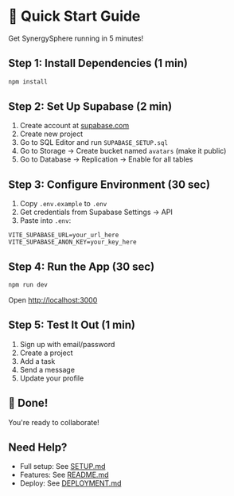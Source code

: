 # 🚀 Quick Start Guide

Get SynergySphere running in 5 minutes!

## Step 1: Install Dependencies (1 min)

```bash
npm install
```

## Step 2: Set Up Supabase (2 min)

1. Create account at [supabase.com](https://supabase.com)
2. Create new project
3. Go to SQL Editor and run `SUPABASE_SETUP.sql`
4. Go to Storage → Create bucket named `avatars` (make it public)
5. Go to Database → Replication → Enable for all tables

## Step 3: Configure Environment (30 sec)

1. Copy `.env.example` to `.env`
2. Get credentials from Supabase Settings → API
3. Paste into `.env`:

```env
VITE_SUPABASE_URL=your_url_here
VITE_SUPABASE_ANON_KEY=your_key_here
```

## Step 4: Run the App (30 sec)

```bash
npm run dev
```

Open [http://localhost:3000](http://localhost:3000)

## Step 5: Test It Out (1 min)

1. Sign up with email/password
2. Create a project
3. Add a task
4. Send a message
5. Update your profile

## 🎉 Done!

You're ready to collaborate!

## Need Help?

- Full setup: See [SETUP.md](./SETUP.md)
- Features: See [README.md](./README.md)
- Deploy: See [DEPLOYMENT.md](./DEPLOYMENT.md)
